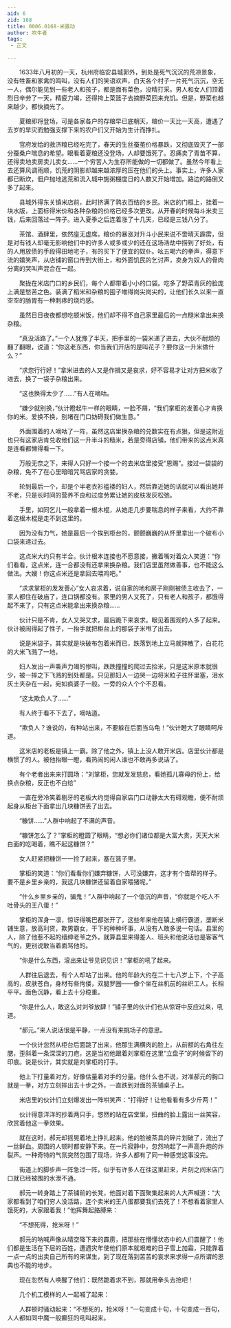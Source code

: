 ```yaml
---
aid: 6
zid: 168
title: 0006.0168-米骚动
author: 吹牛者
tags: 
 - 正文

---
```




　　1633年八月初的一天，杭州府临安县城郭外，到处是死气沉沉的荒凉景象，没有牲畜和家禽的鸣叫，没有人们的笑语欢声，白天各个村子一片死气沉沉，空无一人，偶尔能见到一些老人和孩子，都是面有菜色，没精打采。男人和女人们顶着烈日辛劳了一天，精疲力竭，还得挎上菜篮子去摘野菜回来充饥。但是，野菜也越来越少，都快摘光了。

　　夏粮即将登场，可是各家各户的存粮早已底朝天，粮价一天比一天高，遭遇了去岁的旱灾而勉强支撑下来的农户们又开始为生计而挣扎。

　　官府发给的救济粮已经吃完了，春天的生丝蚕茧价格暴跌，又彻底毁灭了一部分蚕桑户喘息的希望。眼看着夏粮还没登场，人却要饿死了。忍痛卖了青苗不算，还得卖地卖房卖儿卖女……一个穷苦人为生存所能做的一切都做了。虽然今年看上去还算风调雨顺，饥荒的阴影却越来越浓厚的压在他们的头上。事实上，许多人家都已断炊，佃户抛地逃荒和流入城中施粥棚度日的人数又开始增加。路边的路倒又多了起来。

　　县城外得东关镇米店前，此时挤满了鹑衣百结的乡民。米店的门框上，挂着一块水版，上面标得米价和各种杂粮的价格已经多次更改。从开春的时候每斗米卖三钱，后来回落过一阵子。进入夏季之后连着涨了十几天，已经是三钱八分了。

　　茶馆、酒肆里，依然座无虚席。粮价的暴涨对升斗小民来说不啻晴天霹雳，但是对有钱人却毫无影响他们中的许多人或多或少的还在这场浩劫中捞到了好处，有的人用放债的手段得田地宅子，有的买下了便宜的奴仆。吆五喝六的拳声，得意下流的嬉笑声，从店铺的窗口传到大街上，和外面饥民的乞讨声，卖身为奴人的骨肉分离的哭叫声混合在一起。

　　聚拢在米店门口的乡民们，每个人都带着小小的口袋。吃多了野菜青灰的脸庞上满是愁苦之色。装满了稻米和杂粮的囤子堆得岗尖岗尖的，让他们长久以来一直空空的肠胃有一种刺疼的烧灼感。

　　虽然日日夜夜都想吃顿米饭，他们却不得不自己家里最后的一点糙米拿出来换杂粮。

　　“真没活路了。”一个人犹豫了半天，把手里的一袋米递了进去，大伙不耐烦的翻了翻眼，说道：“你这老东西，你当我们开店的是叫花子？要你这一升米做什么？”

　　“求您行行好！”拿米进去的人又是作揖又是哀求，好不容易才让对方把米收了进去，换了一袋子杂粮出来。

　　“这也换得太少了……”有人在嘀咕。

　　“嫌少就别换，”伙计瞪起牛一样的眼睛，一脸不屑，“我们掌柜的发善心才肯换你的米。爱换不换，别堵在门口妨碍我们做生意。”

　　外面围着的人嘀咕了一阵，虽然这店里换杂粮的兑数实在有点狠，但是这附近也只有这家店肯兑收他们这一升半斗的糙米，若是旁得店铺，他们带来的这点米真是连看都懒得看一下。

　　万般无奈之下，来得人只好一个接一个的去米店里接受“恩赐”。接过一袋袋的杂粮，免不了在心里暗暗咒骂店家的贪婪。

　　轮到最后一个，却是个半老衣衫褴褛的妇人，然后靠近她的话就可以看出她并不老，只是长时间的营养不良和过度劳累让她的皮肤发灰松弛。

　　手里，如同乞儿一般拿着一根木棍，从她走几步要喘息的样子来看，大约不靠着这根木棍是走不到这里的。

　　因为没有力气，她是最后一个挨到柜台的，颤颤巍巍的从怀里拿出一个破布小口袋来递过去。

　　这点米大约只有半合。伙计根本连接也不愿意接，撇着嘴对着众人笑道：“你们看看，这点米，连一合都没有还拿来换杂粮。我们店里虽然做善事，也不能这么做法。大嫂！你这点米还是拿回去喂鸡吧。”

　　“求求掌柜的发发善心”女人哀求着，说自家的地和房子刚刚被债主收去了，一家人都住在破庙了，连口锅都没有。家里的男人又死了，只有老人和孩子，都饿得起不来了，只有这点米能拿出来换杂粮……

　　伙计只是不肯，女人又哭又求，最后跪下来哀求。眼见着围观的人多了起来。伙计被闹得起了性子，一抬手就把柜台上的那袋子米甩了出去。

　　说是米袋子，其实就是块破布包着米而已，跌落到地上立马就摔散了，白花花的大米飞溅了一地，

　　妇人发出一声嘶声力竭的惨叫，跌跌撞撞的爬过去捡米，只是这米原本就很少，被一摔之下飞溅的到处都是。只见那妇人一边哭一边将米粒子往怀里塞，泪水灰土夹杂在一起，宛如疯婆子一般。一旁的众人个个不忍看。

　　“这太欺负人了……”

　　有人终于看不下去了，嘀咕道。

　　“欺负人？谁说的，有种站出来，不要躲在后面当乌龟！”伙计瞪大了眼睛呵斥道。

　　这米店的老板是镇上一霸。除了他之外，镇上上没人敢开米店。店里伙计都是横惯了的人。被他抬眼一瞪，看热闹的闲人谁也不敢再多说话了。

　　有个老者出来来打圆场：“刘掌柜，您就发发慈悲，看她孤儿寡母的份上，给换点杂粮，反正也不白给”

　　一直在旁冷笑着剔牙的老板大约觉得自家店门口动静太大有碍观瞻，便不耐烦起身从柜台下面拿出几块糠饼丢了出去。

　　“糠饼……”人群中响起了不满的声音。

　　“糠饼怎么了？”掌柜的瞪圆了眼睛，“想必你们诸位都是大富大贵，天天大米白面的吃喝着，瞧不起这糠饼？”

　　女人赶紧把糠饼一一捡了起来，塞在篮子里。

　　掌柜的笑道：“你们看看你们嫌弃糠饼，人可没嫌弃，这才有个告帮的样子。要不是乡里乡亲的，我这几块糠饼还留着自家喂猪呢。”

　　“什么乡里乡亲的，骗鬼！”人群中响起了一个低沉的声音，“你就是个吃人不吐骨头的王八蛋！”

　　掌柜的浑身一凛，惊讶得嘴巴都张开了，这些年来他在镇上横行霸道，垄断米铺生意，放高利贷，欺男霸女，干下的种种坏事，从没有人敢多说一句话。县里的人，除了他惹不起的缙绅老爷之外，就算县里来得差人、班头和他说话也是客客气气的，更别说敢当着面骂他的。

　　“你是什么东西，滚出来让爷见识见识！”掌柜的吼了起来。

　　人群往后退去，有个人却站了出来。他的年龄大约在二十七八岁上下，个子高高的，皮肤苍白，身材有些佝偻，双腿罗圈——像个坐在丝机前的丝织工人。长相平平。面色沉静，看上去十分稳重。

　　“你是什么人，敢这么对刘爷放肆！”铺子里的伙计们也从惊讶中反应过来，吼道。

　　“郝元。”来人说话很是平静，一点没有来挑场子的意思。

　　一个伙计忽然从柜台后面跳了出来，他那生满横肉的脸上，从前额的右角往左腮，歪斜着一条深深的刀疤，这是当初他跟着刘掌柜在这里“立盘子”的时候留下的印痕。说是伙计，其实就是刘掌柜的打手。

　　他上下打量着对方，好像估量着对手的分量。他什么也不说，对准郝元的胸口就是一拳，对方立刻摔出去十步之外，一直跌到对面的茶铺桌子上。

　　米店里的伙计们立刻爆发出一阵哄笑声：“打得好！让他看看有多少斤两！”

　　伙计得意洋洋的抄着两只手，悠然的站在店堂里，扭曲的脸上露出一丝笑容，欣赏着他这一拳效果。

　　就在这时，郝元却摇晃着地上挣扎起来。他的脸被茶具的碎片划破了，流出了一丝鲜血。周围的人顿时都安静下来。在一片寂静中，忽然响起了一声高升炮的炸裂声。一种奇特的气氛突然包围了现场，许多人都有了同一种感觉这事没完。

　　街道上的脚步声一阵急过一阵，似乎有许多人在往这里赶来，片刻之间米店门口就已经被围的水泄不通。

　　郝元一转身踏上了茶铺前的长凳，他面对着下面聚集起来的人大声喊道：“大家都看到了咱们穷人没活路，连个卖米的王八蛋都要我们去死了！不想看着家里人饿死的，大家跟着我！”他挥舞起胳膊来：

　　“不想死得，抢米呀！”

　　郝元的呐喊声像从晴空降下来的霹雳，把那些在懵懂状态中的人们震醒了！他们都是生活在下层的百姓，遭遇灾年使他们原本就艰难的日子雪上加霜，只能靠着一点一点的出卖自己所有的来谋生，到了现在落到苦苦的哀求来求得一点所谓的恩典也不能的地步。

　　现在忽然有人唤醒了他们：既然跪着求不到，那就用拳头去抢吧！

　　几个机工模样的人一起喊了起来：

　　人群顿时骚动起来：“不想死的，抢米呀！”一句变成十句，十句变成一百句，人人都如同中魔一般癫狂的吼叫起来。


